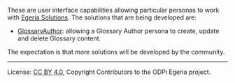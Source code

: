<!-- SPDX-License-Identifier: CC-BY-4.0 -->
<!-- Copyright Contributors to the ODPi Egeria project. -->

These are user interface capabilities allowing particular personas to work with [Egeria Solutions](https://egeria.odpi.org/open-metadata-publication/website/solutions/). The solutions that are being developed are:

- [GlossaryAuthor](./GlossaryAuthor/GlossaryAuthorGuide.md): allowing a Glossary Author persona to create, update and delete Glossary content.   

The expectation is that more solutions will be developed by the community. 

----
License: [CC BY 4.0](https://creativecommons.org/licenses/by/4.0/),
Copyright Contributors to the ODPi Egeria project.

